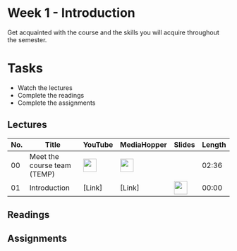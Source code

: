 # Week 1 - Introduction
Get acquainted with the course and the skills you will acquire throughout the semester.

# Tasks
- Watch the lectures
- Complete the readings
- Complete the assignments

## Lectures

| No.  | Title | YouTube | MediaHopper | Slides | Length |
|------|-------|---------|-------------|--------|--------|
| 00   | Meet the course team (TEMP) | [<img src="https://upload.wikimedia.org/wikipedia/commons/7/75/YouTube_social_white_squircle_%282017%29.svg" width="30"/>](https://youtu.be/lX93oBGaBwQ) | [<img src="https://image.flaticon.com/icons/png/512/711/711245.png" width="30"/>](https://media.ed.ac.uk/media/IDS+-+Meet+the+course+team/1_q82gknap) |  | 02:36 |
| 01   | Introduction               | [Link]      | [Link] |   [<img src="https://image.flaticon.com/icons/png/512/3497/3497154.png" width="30"/>](https://youtu.be/lX93oBGaBwQ) |00:00  |

## Readings

## Assignments
